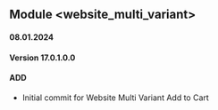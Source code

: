 ## Module <website_multi_variant>

#### 08.01.2024
#### Version 17.0.1.0.0
#### ADD
- Initial commit for Website Multi Variant Add to Cart
